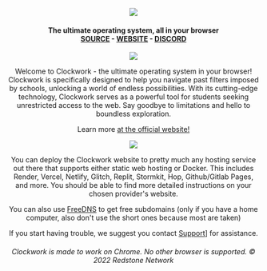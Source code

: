 <p align="center"> 
  <img src="https://black_hole-3kf-1-v0606342.deta.app/api/photo/vb2xd6rwbarc.png" align="center">
</p>

<h4 align="center">
  The ultimate operating system, all in your browser<br>
  <a href="https://gitlab.com/lukasexists/redstone-nw.netlify.app/-/tree/main/clockwork-app">SOURCE</a> - <a href="https://clockwork-os.vercel.app/">WEBSITE</a> - <a href="https://discord.gg/Sb8NzVbqX8">DISCORD</a><br>
</h4>

<!-- ABOUT SECTION -->
<p align="center">
  <img src="https://black_hole-3kf-1-v0606342.deta.app/api/photo/kfsbywrgp46y.png" align="center">
</p>

<p align="center">
  Welcome to Clockwork - the ultimate operating system in your browser! Clockwork is specifically designed to help you navigate past filters imposed by schools, unlocking a world of endless possibilities. With its cutting-edge technology, Clockwork serves as a powerful tool for students seeking unrestricted access to the web. Say goodbye to limitations and hello to boundless exploration. 
</p>

<p align="center">
  Learn more <a href="https://clockwork-os.vercel.app/">at the official website!</a>
</p>

<!-- HOSTING SECTION -->
<p align="center">
  <img src="https://black_hole-3kf-1-v0606342.deta.app/api/photo/h3tb0628cpg4.png" align="center">
</p>

<p align="center">
  You can deploy the Clockwork website to pretty much any hosting service out there that supports either static web hosting or Docker. This includes Render, Vercel, Netlify, Glitch, Replit, Stormkit, Hop, Github/Gitlab Pages, and more. You should be able to find more detailed instructions on your chosen provider's website.
</p>
<p align="center">
  You can also use <a href="https://freedns.afraid.org/">FreeDNS</a> to get free subdomains (only if you have a home computer, also don't use the short ones because most are taken)
</p>
<p align="center">
  If you start having trouble, we suggest you contact <a href="mailto:support@mail.redstonenetwork.rit.cl">Support</a>] for assistance.
</p>

<!-- FOOTER -->
<h6 align="center">
  Clockwork is made to work on Chrome. No other browser is supported.
  <i>© 2022 Redstone Network</i>
</h6>
